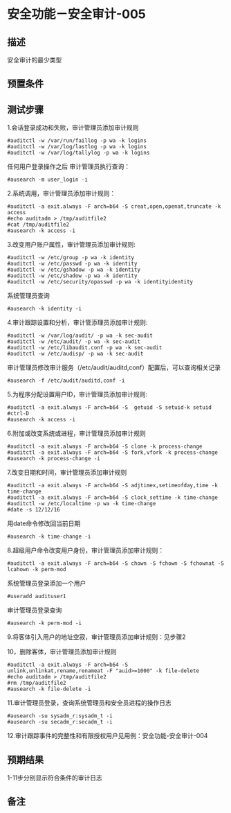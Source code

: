 # 安全功能－安全审计-005

## 描述

安全审计的最少类型

## 预置条件

## 测试步骤

1.会话登录成功和失败，审计管理员添加审计规则

```$su -
#auditctl -w /var/run/faillog -p wa -k logins
#auditctl -w /var/log/lastlog -p wa -k logins
#auditctl -w /var/log/tallylog -p wa -k logins
```

任何用户登录操作之后
审计管理员执行查询：

```#ausearch -m user_login -i```

2.系统调用，审计管理员添加审计规则：

```$su -
#auditctl -a exit.always -F arch=b64 -S creat,open,openat,truncate -k access
#echo auditadm > /tmp/auditfile2
#cat /tmp/auditfile2
#ausearch -k access -i
```

3.改变用户账户属性，审计管理员添加审计规则:

```$su -
#auditctl -w /etc/group -p wa -k identity
#auditctl -w /etc/passwd -p wa -k identity
#auditctl -w /etc/gshadow -p wa -k identity
#auditctl -w /etc/shadow -p wa -k identity
#auditctl -w /etc/security/opasswd -p wa -k identityidentity
```

系统管理员查询

```#ausearch -k identity -i```

4.审计跟踪设置和分析，审计管添理员添加审计规则:

```$su -
#auditctl -w /var/log/audit/ -p wa -k sec-audit
#auditctl -w /etc/audit/ -p wa -k sec-audit
#auditctl -w /etc/libaudit.conf -p wa -k sec-audit
#auditctl -w /etc/audisp/ -p wa -k sec-audit
```

审计管理员修改审计服务（/etc/audit/auditd,conf）配置后，可以查询相关记录

```#ausearch -f /etc/audit/auditd,conf -i```

5.为程序分配设置用户ID，审计管理员添加审计规则:

```$su -
#auditctl -a exit.always -F arch=b64 -S  getuid -S setuid-k setuid
#ctrl-D
#ausearch -k access -i
```

6.附加或改变系统或进程，审计管理员添加审计规则

```$su -
#auditctl -a exit.always -F arch=b64 -S clone -k process-change
#auditctl -a exit.always -F arch=b64 -S fork,vfork -k process-change
#ausearch -k process-change -i
```

7.改变日期和时间，审计管理员添加审计规则

```$su -
#auditctl -a exit.always -F arch=b64 -S adjtimex,setimeofday,time -k time-change
#auditctl -a exit.always -F arch=b64 -S clock_settime -k time-change
#auditctl -w /etc/localtime -p wa -k time-change
#date -s 12/12/16
```

用date命令修改回当前日期

```#ausearch -k time-change -i```

8.超级用户命令改变用户身份，审计管理员添加审计规则：

```$su -
#auditctl -a exit.always -F arch=b64 -S chown -S fchown -S fchownat -S lcahown -k perm-mod
```

系统管理员登录添加一个用户

```#useradd audituser1```

审计管理员登录查询

```#ausearch -k perm-mod -i```

9.将客体引入用户的地址空寂，审计管理员添加审计规则：见步骤2

10，删除客体，审计管理员添加审计规则

```$su -
#auditctl -a exit.always -F arch=b64 -S unlink,unlinkat,rename,renameat -F "auid>=1000" -k file-delete
#echo auditadm > /tmp/auditfile2
#rm /tmp/auditfile2
#ausearch -k file-delete -i
```

11.审计管理员登录，查询系统管理员和安全员进程的操作日志

```$su -
#ausearch -su sysadm_r:sysadm_t -i
#ausearch -su secadm_r:secadm_t -i
```

12.审计跟踪事件的完整性和有限授权用户见用例：安全功能-安全审计-004

## 预期结果

1-11步分别显示符合条件的审计日志

## 备注